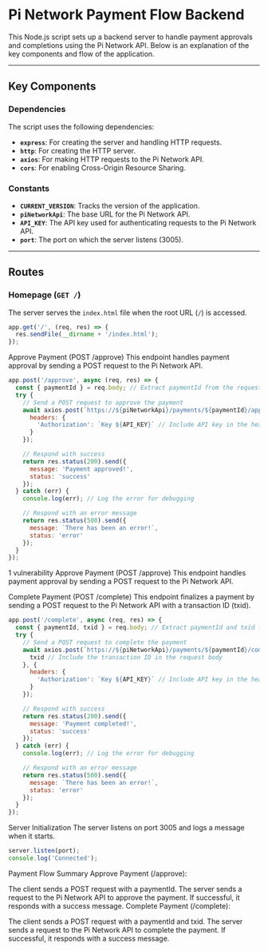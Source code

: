 # Pi Network Payment Flow Backend

This Node.js script sets up a backend server to handle payment approvals and completions using the Pi Network API. Below is an explanation of the key components and flow of the application.

---

## Key Components

### Dependencies
The script uses the following dependencies:
- **`express`**: For creating the server and handling HTTP requests.
- **`http`**: For creating the HTTP server.
- **`axios`**: For making HTTP requests to the Pi Network API.
- **`cors`**: For enabling Cross-Origin Resource Sharing.

### Constants
- **`CURRENT_VERSION`**: Tracks the version of the application.
- **`piNetworkApi`**: The base URL for the Pi Network API.
- **`API_KEY`**: The API key used for authenticating requests to the Pi Network API.
- **`port`**: The port on which the server listens (3005).

---

## Routes

### Homepage (`GET /`)
The server serves the `index.html` file when the root URL (`/`) is accessed.

```js
app.get('/', (req, res) => {
  res.sendFile(__dirname + '/index.html');
});

```
Approve Payment (POST /approve)
This endpoint handles payment approval by sending a POST request to the Pi Network API.
```js
app.post('/approve', async (req, res) => {
  const { paymentId } = req.body; // Extract paymentId from the request body
  try {
    // Send a POST request to approve the payment
    await axios.post(`https://${piNetworkApi}/payments/${paymentId}/approve`, {}, {
      headers: {
        'Authorization': `Key ${API_KEY}` // Include API key in the headers
      }
    });

    // Respond with success
    return res.status(200).send({
      message: 'Payment approved!',
      status: 'success'
    });
  } catch (err) {
    console.log(err); // Log the error for debugging

    // Respond with an error message
    return res.status(500).send({
      message: `There has been an error!`,
      status: 'error'
    });
  }
});
```


1 vulnerability
Approve Payment (POST /approve)
This endpoint handles payment approval by sending a POST request to the Pi Network API.

Complete Payment (POST /complete)
This endpoint finalizes a payment by sending a POST request to the Pi Network API with a transaction ID (txid).


```js
app.post('/complete', async (req, res) => {
  const { paymentId, txid } = req.body; // Extract paymentId and txid from the request body
  try {
    // Send a POST request to complete the payment
    await axios.post(`https://${piNetworkApi}/payments/${paymentId}/complete`, {
      txid // Include the transaction ID in the request body
    }, {
      headers: {
        'Authorization': `Key ${API_KEY}` // Include API key in the headers
      }
    });

    // Respond with success
    return res.status(200).send({
      message: 'Payment completed!',
      status: 'success'
    });
  } catch (err) {
    console.log(err); // Log the error for debugging

    // Respond with an error message
    return res.status(500).send({
      message: `There has been an error!`,
      status: 'error'
    });
  }
});
```
Server Initialization
The server listens on port 3005 and logs a message when it starts.
```js
server.listen(port);
console.log('Connected');
```
Payment Flow Summary
Approve Payment (/approve):

The client sends a POST request with a paymentId.
The server sends a request to the Pi Network API to approve the payment.
If successful, it responds with a success message.
Complete Payment (/complete):

The client sends a POST request with a paymentId and txid.
The server sends a request to the Pi Network API to complete the payment.
If successful, it responds with a success message.

